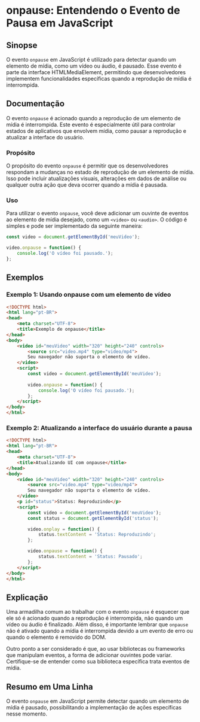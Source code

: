 <!--
Meta Description: # onpause: Entendendo o Evento de Pausa em JavaScript ## Sinopse O evento `onpause` em JavaScript é utilizado para detectar quando um elemento de mídi...
Meta Keywords: video, onpause, evento, mídia, quando
-->

# onpause: Entendendo o Evento de Pausa em JavaScript

## Sinopse
O evento `onpause` em JavaScript é utilizado para detectar quando um elemento de mídia, como um vídeo ou áudio, é pausado. Esse evento é parte da interface HTMLMediaElement, permitindo que desenvolvedores implementem funcionalidades específicas quando a reprodução de mídia é interrompida.

## Documentação
O evento `onpause` é acionado quando a reprodução de um elemento de mídia é interrompida. Este evento é especialmente útil para controlar estados de aplicativos que envolvem mídia, como pausar a reprodução e atualizar a interface do usuário.

### Propósito
O propósito do evento `onpause` é permitir que os desenvolvedores respondam a mudanças no estado de reprodução de um elemento de mídia. Isso pode incluir atualizações visuais, alterações em dados de análise ou qualquer outra ação que deva ocorrer quando a mídia é pausada.

### Uso
Para utilizar o evento `onpause`, você deve adicionar um ouvinte de eventos ao elemento de mídia desejado, como um `<video>` ou `<audio>`. O código é simples e pode ser implementado da seguinte maneira:

```javascript
const video = document.getElementById('meuVideo');

video.onpause = function() {
    console.log('O vídeo foi pausado.');
};
```

## Exemplos

### Exemplo 1: Usando onpause com um elemento de vídeo
```html
<!DOCTYPE html>
<html lang="pt-BR">
<head>
    <meta charset="UTF-8">
    <title>Exemplo de onpause</title>
</head>
<body>
    <video id="meuVideo" width="320" height="240" controls>
        <source src="video.mp4" type="video/mp4">
        Seu navegador não suporta o elemento de vídeo.
    </video>
    <script>
        const video = document.getElementById('meuVideo');
        
        video.onpause = function() {
            console.log('O vídeo foi pausado.');
        };
    </script>
</body>
</html>
```

### Exemplo 2: Atualizando a interface do usuário durante a pausa
```html
<!DOCTYPE html>
<html lang="pt-BR">
<head>
    <meta charset="UTF-8">
    <title>Atualizando UI com onpause</title>
</head>
<body>
    <video id="meuVideo" width="320" height="240" controls>
        <source src="video.mp4" type="video/mp4">
        Seu navegador não suporta o elemento de vídeo.
    </video>
    <p id="status">Status: Reproduzindo</p>
    <script>
        const video = document.getElementById('meuVideo');
        const status = document.getElementById('status');

        video.onplay = function() {
            status.textContent = 'Status: Reproduzindo';
        };

        video.onpause = function() {
            status.textContent = 'Status: Pausado';
        };
    </script>
</body>
</html>
```

## Explicação
Uma armadilha comum ao trabalhar com o evento `onpause` é esquecer que ele só é acionado quando a reprodução é interrompida, não quando um vídeo ou áudio é finalizado. Além disso, é importante lembrar que `onpause` não é ativado quando a mídia é interrompida devido a um evento de erro ou quando o elemento é removido do DOM.

Outro ponto a ser considerado é que, ao usar bibliotecas ou frameworks que manipulam eventos, a forma de adicionar ouvintes pode variar. Certifique-se de entender como sua biblioteca específica trata eventos de mídia.

## Resumo em Uma Linha
O evento `onpause` em JavaScript permite detectar quando um elemento de mídia é pausado, possibilitando a implementação de ações específicas nesse momento.